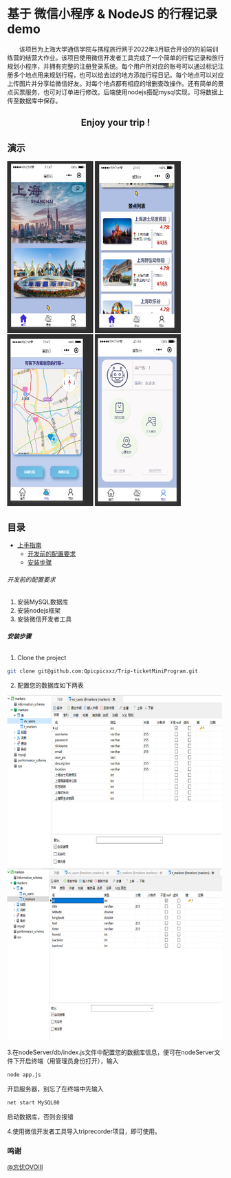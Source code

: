 
# 基于 微信小程序 & NodeJS 的行程记录demo

&emsp;&emsp;该项目为上海大学通信学院与携程旅行网于2022年3月联合开设的的前端训练营的结营大作业。该项目使用微信开发者工具完成了一个简单的行程记录和旅行规划小程序，并拥有完整的注册登录系统。每个用户所对应的账号可以通过标记注册多个地点用来规划行程，也可以给去过的地方添加行程日记。每个地点可以对应上传图片并分享给微信好友。对每个地点都有相应的增删查改操作。还有简单的景点买票服务，也可对订单进行修改。后端使用nodejs搭配mysql实现，可将数据上传至数据库中保存。
 <br />

<p align="center">

  <h2 align="center"> Enjoy your trip !</h2>

</p>

## 演示
<div display="flex">
 <img src="image/1.png" alt="Logo" width="200" height="400">
 <img src="image/2.png" alt="Logo" width="200" height="400">
  <img src="image/3.png" alt="Logo" width="200" height="400">
  <img src="image/4.png" alt="Logo" width="200" height="400">
</div>

## 目录

- [上手指南](#上手指南)
  - [开发前的配置要求](#开发前的配置要求)
  - [安装步骤](#安装步骤)


###### 开发前的配置要求

1. 安装MySQL数据库
2. 安装nodejs框架
3. 安装微信开发者工具

###### **安装步骤**

1. Clone the project

```sh
git clone git@github.com:Qpicpicxxz/Trip-ticketMiniProgram.git
```
2. 配置您的数据库如下两表

 <img src="image/QQ截图20220511213601.png" alt="Logo" width="500" height="400">
  <img src="image/QQ截图20220511213719.png" alt="Logo" width="500" height="400">
  
3.在nodeServer/db/index.js文件中配置您的数据库信息，便可在nodeServer文件下开启终端（用管理员身份打开），输入

```sh
node app.js
```
开启服务器，别忘了在终端中先输入

```sh
net start MySQL80
```
启动数据库，否则会报错

4.使用微信开发者工具导入triprecorder项目，即可使用。

 ### 鸣谢 
 
   <a href="https://github.com/wangyouOVO">@忘忧OVOIII </a>
  

